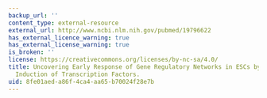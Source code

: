 ```yaml
---
backup_url: ''
content_type: external-resource
external_url: http://www.ncbi.nlm.nih.gov/pubmed/19796622
has_external_licence_warning: true
has_external_license_warning: true
is_broken: ''
license: https://creativecommons.org/licenses/by-nc-sa/4.0/
title: Uncovering Early Response of Gene Regulatory Networks in ESCs by Systematic
  Induction of Transcription Factors.
uid: 8fe01aed-a86f-4ca4-aa65-b70024f28e7b
---
```

